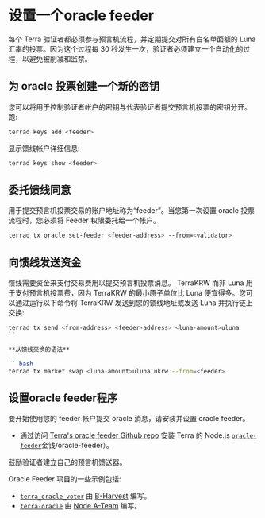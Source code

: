 # 设置一个oracle feeder

每个 Terra 验证者都必须参与预言机流程，并定期提交对所有白名单面额的 Luna 汇率的投票。因为这个过程每 30 秒发生一次，验证者必须建立一个自动化的过程，以避免被削减和监禁。

## 为 oracle 投票创建一个新的密钥

您可以将用于控制验证者帐户的密钥与代表验证者提交预言机投票的密钥分开。跑:

```bash
terrad keys add <feeder>
```


显示馈线帐户详细信息:

```bash
terrad keys show <feeder>
```

## 委托馈线同意

用于提交预言机投票交易的账户地址称为“feeder”。当您第一次设置 oracle 投票流程时，您必须将 Feeder 权限委托给一个帐户。

```bash
terrad tx oracle set-feeder <feeder-address> --from=<validator>
```

## 向馈线发送资金

馈线需要资金来支付交易费用以提交预言机投票消息。 TerraKRW 而非 Luna 用于支付预言机投票费，因为 TerraKRW 的最小原子单位比 Luna 便宜得多。您可以通过运行以下命令将 TerraKRW 发送到您的馈线地址或发送 Luna 并执行链上交换:

```bash
terrad tx send <from-address> <feeder-address> <luna-amount>uluna
``

**从馈线交换的语法**

```bash
terrad tx market swap <luna-amount>uluna ukrw --from=<feeder>
```

## 设置oracle feeder程序

要开始使用您的 feeder 帐户提交 oracle 消息，请安装并设置 oracle feeder。

- 通过访问 [Terra's oracle feeder Github repo](https://github.com/terra-) 安装 Terra 的 Node.js [`oracle-feeder`](https://github.com/terra-money/oracle-feeder)金钱/oracle-feeder）。

鼓励验证者建立自己的预言机馈送器。

Oracle Feeder 项目的一些示例包括:
- [`terra_oracle_voter`](https://github.com/b-harvest/terra_oracle_voter) 由 [B-Harvest](https://bharvest.io/) 编写。
- [`terra-oracle`](https://github.com/node-a-team/terra-oracle) 由 [Node A-Team](https://nodeateam.com/) 编写。
